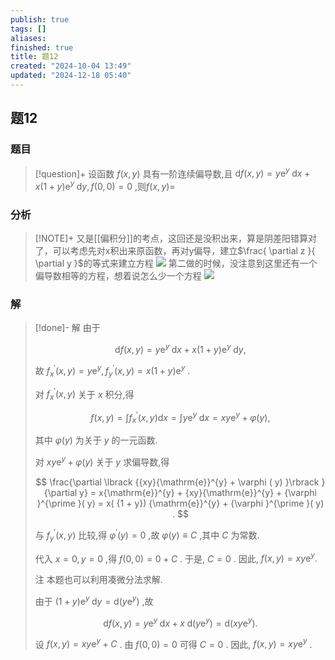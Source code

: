 ```yaml
---
publish: true
tags: []
aliases: 
finished: true
title: 题12
created: "2024-10-04 13:49"
updated: "2024-12-18 05:40"
---
```

## 题12
### 题目
> [!question]+
> 设函数 $f( {x, y})$ 具有一阶连续偏导数,且 $\mathrm{d}f( {x, y}) = y{\mathrm{e}}^{y}\mathrm{\;d}x + x( {1 + y}) {\mathrm{e}}^{y}\mathrm{\;d}y, f( {0,0}) = 0$ ,则$f( {x, y}) =$
### 分析
> [!NOTE]+
> 又是[[偏积分]]的考点，这回还是没积出来，算是阴差阳错算对了，可以考虑先对x积出来原函数，再对y偏导，建立$\frac{ \partial z }{ \partial y }$的等式来建立方程
> ![](https://img.hwenyi.live/202411301411707.webp)
> 第二做的时候，没注意到这里还有一个偏导数相等的方程，想着说怎么少一个方程
> ![](https://img.hwenyi.live/202412181339140.webp)
### 解
> [!done]-
> 解 由于
> 
> $$
> \mathrm{d}f( {x, y}) = y{\mathrm{e}}^{y}\mathrm{\;d}x + x( {1 + y}) {\mathrm{e}}^{y}\mathrm{\;d}y,
> $$
> 
> 故 ${f}_{x}^{\prime }( {x, y}) = y{\mathrm{e}}^{y},{f}_{y}^{\prime }( {x, y}) = x( {1 + y}) {\mathrm{e}}^{y}$ .
> 
> 对 ${f}_{x}^{\prime }( {x, y})$ 关于 $x$ 积分,得
> 
> $$
> f( {x, y}) = \int {f}_{x}^{\prime }( {x, y}) \mathrm{d}x = \int y{\mathrm{e}}^{y}\mathrm{\;d}x = {xy}{\mathrm{e}}^{y} + \varphi ( y) ,
> $$
> 
> 其中 $\varphi ( y)$ 为关于 $y$ 的一元函数.
> 
> 对 ${xy}{\mathrm{e}}^{y} + \varphi ( y)$ 关于 $y$ 求偏导数,得
> 
> $$
> \frac{\partial \lbrack {{xy}{\mathrm{e}}^{y} + \varphi ( y) }\rbrack }{\partial y} = x{\mathrm{e}}^{y} + {xy}{\mathrm{e}}^{y} + {\varphi }^{\prime }( y) = x( {1 + y}) {\mathrm{e}}^{y} + {\varphi }^{\prime }( y) .
> $$
> 
> 与 ${f}_{y}^{\prime }( {x, y})$ 比较,得 ${\varphi }^{\prime }( y) = 0$ ,故 $\varphi ( y) \equiv C$ ,其中 $C$ 为常数.
> 
> 代入 $x = 0, y = 0$ ,得 $f( {0,0}) = 0 + C$ . 于是, $C = 0$ . 因此, $f( {x, y}) \mathrel= {xy}{\mathrm{e}}^{y}.$ 
> 
> 注 本题也可以利用凑微分法求解.
> 
> 由于 $( {1 + y}) {\mathrm{e}}^{y}\mathrm{\;d}y = \mathrm{d}( {y{\mathrm{e}}^{y}})$ ,故
> 
> $$
> \mathrm{d}f( {x, y}) = y{\mathrm{e}}^{y}\mathrm{\;d}x + x\mathrm{\;d}( {y{\mathrm{e}}^{y}}) = \mathrm{d}( {{xy}{\mathrm{e}}^{y}}) .
> $$
> 
> 设 $f( {x, y}) = {xy}{\mathrm{e}}^{y} + C$ . 由 $f( {0,0}) = 0$ 可得 $C = 0$ . 因此, $f( {x, y}) = {xy}{\mathrm{e}}^{y}$ .